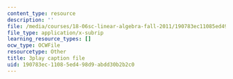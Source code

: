 ```yaml
---
content_type: resource
description: ''
file: /media/courses/18-06sc-linear-algebra-fall-2011/190783ec11085ed498d9abdd30b2b2c0_YeyrH-Oc2p4.vtt
file_type: application/x-subrip
learning_resource_types: []
ocw_type: OCWFile
resourcetype: Other
title: 3play caption file
uid: 190783ec-1108-5ed4-98d9-abdd30b2b2c0
---
```

